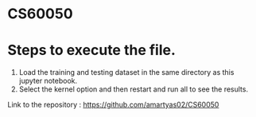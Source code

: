 # CS60050
# Steps to execute the file.

1. Load the training and testing dataset in the same directory as this jupyter notebook.
2. Select the kernel option and then restart and run all to see the results.

Link to the repository : https://github.com/amartyas02/CS60050
